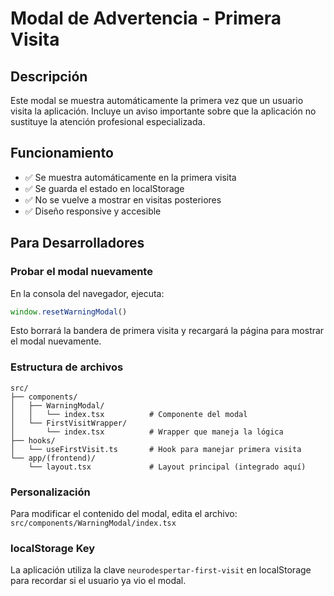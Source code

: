 # Modal de Advertencia - Primera Visita

## Descripción
Este modal se muestra automáticamente la primera vez que un usuario visita la aplicación. Incluye un aviso importante sobre que la aplicación no sustituye la atención profesional especializada.

## Funcionamiento
- ✅ Se muestra automáticamente en la primera visita
- ✅ Se guarda el estado en localStorage
- ✅ No se vuelve a mostrar en visitas posteriores
- ✅ Diseño responsive y accesible

## Para Desarrolladores

### Probar el modal nuevamente
En la consola del navegador, ejecuta:
```javascript
window.resetWarningModal()
```

Esto borrará la bandera de primera visita y recargará la página para mostrar el modal nuevamente.

### Estructura de archivos
```
src/
├── components/
│   ├── WarningModal/
│   │   └── index.tsx          # Componente del modal
│   └── FirstVisitWrapper/
│       └── index.tsx          # Wrapper que maneja la lógica
├── hooks/
│   └── useFirstVisit.ts       # Hook para manejar primera visita
└── app/(frontend)/
    └── layout.tsx             # Layout principal (integrado aquí)
```

### Personalización
Para modificar el contenido del modal, edita el archivo:
`src/components/WarningModal/index.tsx`

### localStorage Key
La aplicación utiliza la clave `neurodespertar-first-visit` en localStorage para recordar si el usuario ya vio el modal.